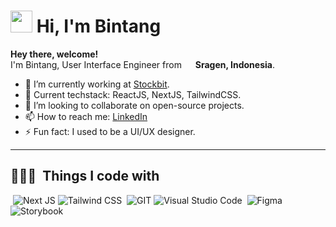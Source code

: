 # <img src="https://user-images.githubusercontent.com/39134128/130887741-4c38b7f9-24a2-47d6-b557-6d92ae5fd9ca.gif" width="35px" />&nbsp;<b>Hi, I'm Bintang</b>

<!-- <img align="right" src="https://user-images.githubusercontent.com/39134128/124638968-ca55ce80-deb5-11eb-8799-e30bf6775840.png" width="200"/> -->

**Hey there, welcome!**</br>
<hp>I'm Bintang, User Interface Engineer from <img src="https://user-images.githubusercontent.com/39134128/124639115-f96c4000-deb5-11eb-94d4-4fd999c764d3.png" width="14px"/> <b>Sragen, Indonesia</b>.
  	</hp>

- 🔭  I’m currently working at [Stockbit](https://stockbit.com/).
- 📖  Current techstack: ReactJS, NextJS, TailwindCSS.
- 👯  I’m looking to collaborate on open-source projects.
- 📫  How to reach me: [LinkedIn](https://www.linkedin.com/in/bintangyoga/)
- ⚡ Fun fact: I used to be a UI/UX designer.

<hr>
<h2>👨🏻‍💻 &nbsp;Things I code with</h2>
<p>
  <img alt=""React JS" src="https://www.bintangyoga.dev/assets/badge/reactjs.svg" />
  <img alt="Next JS" src="https://www.bintangyoga.dev/assets/badge/nextjs.svg" />
  <img alt="Tailwind CSS" src="https://www.bintangyoga.dev/assets/badge/tailwindcss.svg" />
  <img alt=""Javascript" src="https://www.bintangyoga.dev/assets/badge/javascript.svg" />
  <img alt="GIT" src="https://www.bintangyoga.dev/assets/badge/git.svg" />
  <img alt="Visual Studio Code" src="https://www.bintangyoga.dev/assets/badge/vscode.svg" />
  <img alt=""Trae AI" src="https://www.bintangyoga.dev/assets/badge/traeai.svg" />
  <img alt="Figma" src="https://www.bintangyoga.dev/assets/badge/figma.svg" />
  <img alt="Storybook" src="https://www.bintangyoga.dev/assets/badge/storybook.svg" />
</p>
